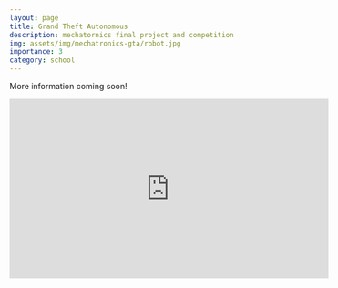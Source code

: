 ```yaml
---
layout: page
title: Grand Theft Autonomous
description: mechatornics final project and competition
img: assets/img/mechatronics-gta/robot.jpg
importance: 3
category: school
---
```


More information coming soon!

<iframe width="560" height="315" src="https://www.youtube.com/embed/E8X_879W-fo?start=51" title="YouTube video player" frameborder="0" allow="accelerometer; autoplay; clipboard-write; encrypted-media; gyroscope; picture-in-picture" allowfullscreen></iframe>
